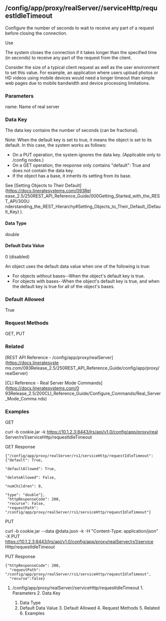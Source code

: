 ## /config/app/proxy/realServer/<name>/serviceHttp/requestIdleTimeout

Configure the number of seconds to wait to receive any part of a request
before closing the connection.

Use

The system closes the connection if it takes longer than the specified time
(in seconds) to receive any part of the request from the client.

Consider the size of a typical client request as well as the user environment
to set this value. For example, an application where users upload photos or HD
videos using mobile devices would need a longer timeout than simple web pages
due to mobile bandwidth and device processing limitations.

### Parameters

name: Name of real server

### Data Key

The data key contains the number of seconds (can be fractional).

Note: When the default key is set to true, it means the object is set to its
default. In this case, the system works as follows:

  * On a PUT operation, the system ignores the data key. (Applicable only to /config nodes.)
  * On a GET operation, the response only contains "default": True and does not contain the data key.
  * If the object has a base, it inherits its setting from its base.

See [Setting Objects to Their Default](https://docs.lineratesystems.com/093Rel
ease_2.5/250REST_API_Reference_Guide/000Getting_Started_with_the_REST_API/300U
nderstanding_the_REST_Hierarchy#Setting_Objects_to_Their_Default_(Default_Key)
).

#### Data Type

double

#### Default Data Value

0 (disabled)

An object uses the default data value when one of the following is true:

  * For objects without bases--When the object's default key is true.
  * For objects with bases--When the object's default key is true, and when the default key is true for all of the object's bases.

### Default Allowed

True

### Request Methods

GET, PUT

### Related

[REST API Reference - /config/app/proxy/realServer](https://docs.lineratesyste
ms.com/093Release_2.5/250REST_API_Reference_Guide/config/app/proxy/realServer)

[CLI Reference - Real Server Mode Commands](https://docs.lineratesystems.com/0
93Release_2.5/200CLI_Reference_Guide/Configure_Commands/Real_Server_Mode_Comma
nds)

### Examples

GET

curl -b cookie.jar -k https://10.1.2.3:8443/lrs/api/v1.0/config/app/proxy/real
Server/rs1/serviceHttp/requestIdleTimeout

GET Response

    
    {"/config/app/proxy/realServer/rs1/serviceHttp/requestIdleTimeout": {"default": True,
                                                                          "defaultAllowed": True,
                                                                          "deleteAllowed": False,
                                                                          "numChildren": 0,
                                                                          "type": "double"},
     "httpResponseCode": 200,
     "recurse": False,
     "requestPath": "/config/app/proxy/realServer/rs1/serviceHttp/requestIdleTimeout"}
    

PUT

curl -b cookie.jar --data @data.json -k -H "Content-Type: application/json" -X
PUT https://10.1.2.3:8443/lrs/api/v1.0/config/app/proxy/realServer/rs1/service
Http/requestIdleTimeout

PUT Response

    
    {"httpResponseCode": 200,
      "requestPath": "/config/app/proxy/realServer/rs1/serviceHttp/requestIdleTimeout",
      "recurse":false}

  1. /config/app/proxy/realServer/<name>/serviceHttp/requestIdleTimeout
    1. Parameters
    2. Data Key
      1. Data Type
      2. Default Data Value
    3. Default Allowed
    4. Request Methods
    5. Related
    6. Examples

